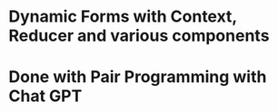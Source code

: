 # Dynamic Forms with Context, Reducer and various components

# Done with Pair Programming with Chat GPT
